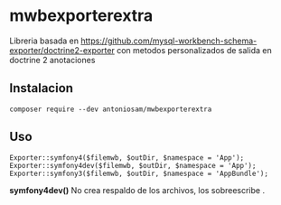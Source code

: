 # mwbexporterextra
Libreria basada en https://github.com/mysql-workbench-schema-exporter/doctrine2-exporter con metodos personalizados de salida en doctrine 2 anotaciones

## Instalacion
```
composer require --dev antoniosam/mwbexporterextra
```
## Uso
```
Exporter::symfony4($filemwb, $outDir, $namespace = 'App');
Exporter::symfony4dev($filemwb, $outDir, $namespace = 'App');
Exporter::symfony3($filemwb, $outDir, $namespace = 'AppBundle');
```
**symfony4dev()**
No crea respaldo de los archivos, los sobreescribe  .
